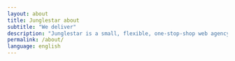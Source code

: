 ```yaml
---
layout: about
title: Junglestar about
subtitle: "We deliver"
description: "Junglestar is a small, flexible, one-stop-shop web agency. We organise information architecture, screen design, code and deploy. We offer top quality, yet affordable, custom designs or packed solutions all-including. We help companies and individuals craft their communication. We grow relationships with clients. We design, produce & develop well thought user experiences. We have been in the communication business for over 25 years"
permalink: /about/
language: english
---
```

